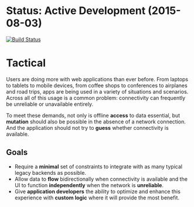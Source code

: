 # Status: Active Development (2015-08-03)

[![Build Status](https://drone.io/github.com/angular/tactical/status.png)](https://drone.io/github.com/angular/tactical/latest)

# Tactical

Users are doing more with web applications than ever before. From laptops to tablets to mobile devices, from coffee shops to conferences to airplanes and road trips, apps are being used in a variety of situations and scenarios. Across all of this usage is a common problem: connectivity can frequently be unreliable or unavailable entirely.

To meet these demands, not only is offline **access** to data essential, but **mutation** should also be possible in the absence of a network connection. And the application should not try to **guess** whether connectivity is available.

## Goals

* Require a **minimal** set of constraints to integrate with as many typical legacy backends as possible.
* Allow data to **flow** bidirectionally when connectivity is available and the UI to function **independently** when the network is **unreliable**.
* Give **application developers** the ability to optimize and enhance this experience with **custom logic** where it will provide the most benefit.
